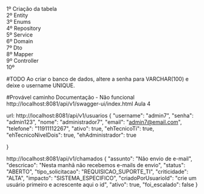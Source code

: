 1º Criação da tabela <br>
2º Entity <br>
3º Enums <br>
4º Repository <br>
5º Service <br>
6º Domain <br>
7º Dto <br>
8º Mapper <br>
9º Controller <br>
10º <br>


#TODO
Ao criar o banco de dados, altere a senha para VARCHAR(100) e deixe o 
username UNIQUE.

#Provável caminho Documentação - Não funcional
http://localhost:8081/api/v1/swagger-ui/index.html
Aula 4


url: http://localhost:8081/api/v1/usuarios
{
"username": "admin7",
"senha": "admin123",
"nome": "administrador7",
"email": "admin7@email.com",
"telefone": "11911112267",
"ativo": true,
"ehTecnicoTi": true,
"ehTecnicoNivelDois": true,
"ehAdministrador": true

}


http://localhost:8081/api/v1/chamados
{
"assunto": "Não envio de e-mail",
"descricao": "Nesta manhã não recebemos e-mails de envio",
"status": "ABERTO",
"tipo_solicitacao": "REQUISICAO_SUPORTE_TI",
"criticidade": "ALTA",
"impacto": "SISTEMA_ESPECIFICO",
"criadoPorUsuarioId": "crie um usuário primeiro e acrescente aqui o id",
"ativo": true,
"foi_escalado": false
}
